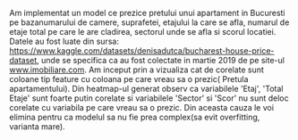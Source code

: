 Am implementat un model ce prezice pretului unui apartament in Bucuresti pe bazanumarului de camere, suprafetei, etajului la care se afla, numarul de etaje 
total pe care le are cladirea, sectorul unde se afla si scorul locatiei. Datele au fost luate din sursa: https://www.kaggle.com/datasets/denisadutca/bucharest-house-price-dataset,
unde se specifica ca au fost colectate in martie 2019 de pe site-ul www.imobiliare.com.
Am inceput prin a vizualiza cat de corelate sunt coloane tip feature cu coloana pe care vreau sa o prezic( Pretula apartamentului). Din heatmap-ul generat observ ca variabilele 
'Etaj', 'Total Etaje' sunt foarte putin corelate si variabilele 'Sector' si 'Scor' nu sunt deloc corelate cu variabila pe care vreau sa o prezic. Din aceasta cauza le voi elimina
pentru ca modelul sa nu fie prea complex(sa evit overfitting, varianta mare).
